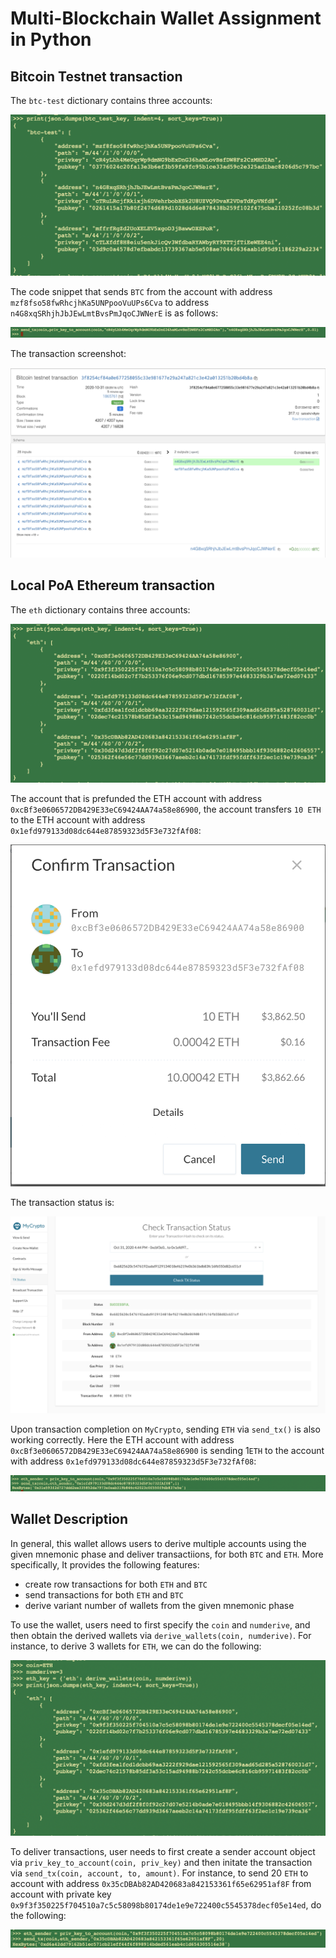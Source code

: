 # Multi-Blockchain Wallet Assignment in Python

## Bitcoin Testnet transaction

The `btc-test` dictionary contains three accounts:

![btc_accounts](./Images/btc_accounts.png)

The code snippet that sends `BTC` from the account with address `mzf8fso58fwRhcjhKa5UNPpooVuUPs6Cva` to address `n4G8xqSRhjhJbJEwLmtBvsPmJqoCJWNerE` is as follows:

![BTC_transaction](./Images/send_code.png)

The transaction screenshot:

![BTC_Screenshot](./Images/btc_transcat.png)

## Local PoA Ethereum transaction

The `eth` dictionary contains three accounts:

![eth_accounts](./Images/eth_accounts.png)

The account that is prefunded the ETH account with address `0xcBf3e0606572DB429E33eC69424AA74a58e86900`,  the account transfers  `10 ETH` to the ETH account with address `0x1efd979133d08dc644e87859323d5F3e732fAf08`:

![ETH_transact_confirm](./Images/eth_confirm.png)

The transaction status is:

![ETH_transact](./Images/eth_transcat.png)

Upon transaction completion on `MyCrypto`, sending `ETH` via `send_tx()` is also working correctly. Here the ETH account with address `0xcBf3e0606572DB429E33eC69424AA74a58e86900` is sending 1`ETH` to the account with address `0x1efd979133d08dc644e87859323d5F3e732fAf08`:

![ETH_command](./Images/eth_command_send.png)

##  Wallet Description

In general, this wallet allows users to derive multiple accounts using the given mnemonic phase and deliver transactiions, for both `BTC` and `ETH`. More specifically, It provides the following features:

* create row transactions for both `ETH` and `BTC`
* send transactions for both `ETH` and `BTC`
* derive variant number of wallets from the given mnemonic phase

To use the wallet, users need to first specify the `coin` and `numderive`, and then obtain the derived wallets via `derive_wallets(coin, numderive)`. For instance, to derive 3 wallets for `ETH`, we can do the following:

![ETH_account](./Images/eth_account_cmd.png)

To deliver transactions, user needs to first create a sender account object via `priv_key_to_account(coin, priv_key)` and then initate the transaction via `send_tx(coin, account, to, amount)`. For instance, to send 20 `ETH` to account with address `0x35cDBAb82AD420683a842153361f65e62951af8F` from account with private key `0x9f3f350225f704510a7c5c58098b80174de1e9e722400c5545378decf05e14ed`, do the following:

![ETH_send](./Images/eth_send_example.png)
